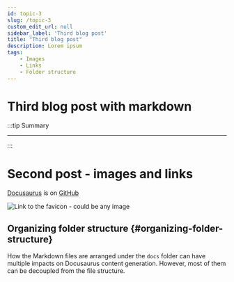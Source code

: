 ```yaml
---
id: topic-3
slug: /topic-3
custom_edit_url: null
sidebar_label: 'Third blog post'
title: "Third blog post"
description: Lorem ipsum
tags: 
    - Images
    - Links
    - Folder structure
---
```


# Third blog post with markdown

:::tip Summary

****

:::

# Second post - images and links

[Docusaurus](https://github.com/facebook/docusaurus) is on [GitHub](https://github.com/)

![Link to the favicon - could be any image](../static/img/favicon.ico)

## Organizing folder structure {#organizing-folder-structure}

How the Markdown files are arranged under the `docs` folder can have multiple impacts on Docusaurus content generation. However, most of them can be decoupled from the file structure.
